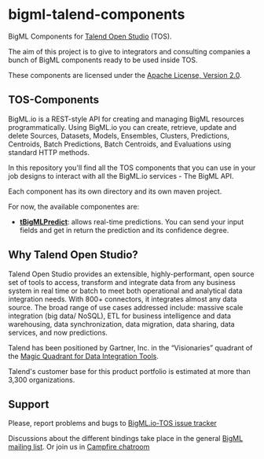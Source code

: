 bigml-talend-components
=======================

BigML Components for [Talend Open Studio](https://www.talend.com/products/talend-open-studio) (TOS).

The aim of this project is to give to integrators and consulting companies a bunch of BigML components ready to be used inside TOS. 

These components are licensed under the
[Apache License, Version 2.0](http://www.apache.org/licenses/LICENSE-2.0.html).

## TOS-Components

BigML.io is a REST-style API for creating and managing BigML resources programmatically. Using BigML.io you can create, retrieve, update and delete Sources, Datasets, Models, Ensembles, Clusters, Predictions, Centroids, Batch Predictions, Batch Centroids, and Evaluations using standard HTTP methods. 

In this repository you'll find all the TOS components that you can use in your job designs to interact with all the BigML.io services - The BigML API.

Each component has its own directory and its own maven project. 

For now, the available componentes are:

* [**tBigMLPredict**](tBigMLPredict/README.md): allows real-time predictions. You can send your input fields and get in return the prediction and its confidence degree.

## Why Talend Open Studio?

Talend Open Studio provides an extensible, highly-performant, open source set of tools to access, transform and integrate data from any business system in real time or batch to meet both operational and analytical data integration needs. With 800+ connectors, it integrates almost any data source. The broad range of use cases addressed include: massive scale integration (big data/ NoSQL), ETL for business intelligence and data warehousing, data synchronization, data migration, data sharing, data services, and now predictions.

Talend has been positioned by Gartner, Inc. in the “Visionaries” quadrant of the [Magic Quadrant for Data Integration Tools](http://www.gartner.com/technology/reprints.do?id=1-1Y3RAD7&ct=140724&st=sb).

Talend's customer base for this product portfolio is estimated at more than 3,300 organizations.

## Support

Please, report problems and bugs to 
[BigML.io-TOS issue tracker](https://github.com/bigmlcom/bigml-talend-components/issues)

Discussions about the different bindings take place in the general
[BigML mailing list](http://groups.google.com/group/bigml). Or join us
in [Campfire chatroom](https://bigmlinc.campfirenow.com/f20a0)
